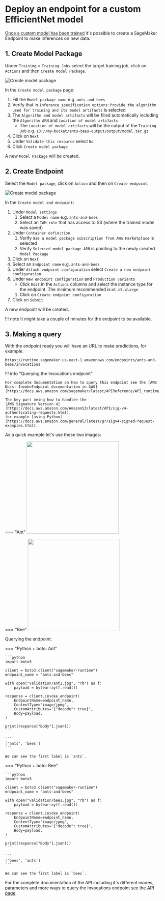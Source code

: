 # Deploy an endpoint for a custom EfficientNet model

[Once a custom model has been trained](/models/efficientnet-b3/train)
it's possible to create a SageMaker Endpoint to make inferences on new data.

## 1. Create Model Package

Under `Training` > `Training Jobs` select the target training job,
click on `Actions` and then `Create Model Package`.

![Create model package](/assets/img/models/efficientnet-b3/create-model-package.png)

In the `Create model package` page:

1. Fill the `Model package name` e.g. `ants-and-bees`
1. Verify that in `Inference specification options`:
`Provide the algorithm used for training and its model artifacts` is selected
1. The `Algorithm and model artifacts` will be filled automatically including the
`Algorithm ARN` and `Location of model artifacts`
    - The `Location of model artifacts` will be the output of the `Training Job`
    e.g. `s3://my-bucket/ants-bees-output/output/model.tar.gz`
1. Click on `Next`
1. Under `Validate this resource` select `No`
1. Click `Create model package`

A new `Model Package` will be created.

## 2. Create Endpoint

Select the `Model package`, click on `Action` and then on `Create endpoint`.

![Create model package](/assets/img/models/efficientnet-b3/create-endpoint.png)


In the `Create model and endpoint`:

1. Under `Model settings`
    1. Select a `Model name` e.g. `ants-and-bees`
    1. Select an `IAM role` that has access to S3 (where the trained model was saved)
1. Under `Container definition`
    1. Verify `Use a model package subscription from AWS Marketplace` is selected
    1. Verify `Selected model package ARN` is pointing to the newly created `Model Package`
1. Click on `Next`
1. Select an `Endpoint name` e.g. `ants-and-bees`
1. Under `Attach endpoint configuration` select `Create a new endpoint configuration`
1. Under `New endpoint configuration` and `Production variants`
    - Click `Edit` in the `Actions` columns and select the instance type for the endpoint.
    The minimum recommended is `ml.c5.xlarge`
    1. Click on `Create endpoint configuration`
1. Click on `Submit`

A new endpoint will be created.

!!! note
    It might take a couple of minutes for the endpoint to be available.

## 3. Making a query

With the endpoint ready you will have an URL to make predictions, for example:

```
https://runtime.sagemaker.us-east-1.amazonaws.com/endpoints/ants-and-bees/invocations
```

!!! info "Querying the Invocations endpoint"

    For complete documentation on how to query this endpoint see the [AWS Docs: InvokeEndpoint documentation in AWS](https://docs.aws.amazon.com/sagemaker/latest/APIReference/API_runtime_InvokeEndpoint.html).

    The key part being how to handlee the
    [AWS Signature Version 4](https://docs.aws.amazon.com/AmazonS3/latest/API/sig-v4-authenticating-requests.html),
    for example [using Python](https://docs.aws.amazon.com/general/latest/gr/sigv4-signed-request-examples.html).

As a quick example let's use these two images:

=== "Ant"
    <img src="/assets/img/models/efficientnet-b3/ant1.jpg" width="300" />

=== "Bee"
    <img src="/assets/img/models/efficientnet-b3/bee1.jpg" width="300" />

Querying the endpoint:

=== "Python + boto: Ant"

    ```python
    import boto3

    client = boto3.client("sagemaker-runtime")
    endpoint_name = "ants-and-bees"

    with open("validation/ant1.jpg", "rb") as f:
        payload = bytearray(f.read())

    response = client.invoke_endpoint(
        EndpointName=endpoint_name,
        ContentType="image/jpeg",
        CustomAttributes='{"decode": true}',
        Body=payload,
    )

    print(response["Body"].json())
    ```

    ```
    ['ants', 'bees']
    ```

    We can see the first label is `ants`.

=== "Python + boto: Bee"

    ```python
    import boto3

    client = boto3.client("sagemaker-runtime")
    endpoint_name = "ants-and-bees"

    with open("validation/bee1.jpg", "rb") as f:
        payload = bytearray(f.read())

    response = client.invoke_endpoint(
        EndpointName=endpoint_name,
        ContentType="image/jpeg",
        CustomAttributes='{"decode": true}',
        Body=payload,
    )

    print(response["Body"].json())
    ```

    ```
    ['bees', 'ants']
    ```

    We can see the first label is `bees`.

For the complete documentation of the API including it's different modes, parameters
and more ways to query the Invocations endpoint see the [API page](/models/efficientnet-b3/api).

